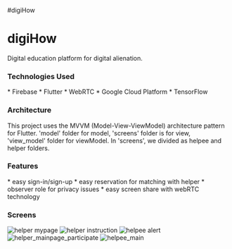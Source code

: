 #digiHow

<h1>digiHow</h1>
Digital education platform for digital alienation.

<h3>Technologies Used</h3>
* Firebase
* Flutter
* WebRTC
* Google Cloud Platform
* TensorFlow

<h3>Architecture</h3>
This project uses the MVVM (Model-View-ViewModel) architecture pattern for Flutter.
'model' folder for model, 'screens' folder is for view, 'view_model' folder for viewModel. 
In 'screens', we divided as helpee and helper folders.

<h3>Features</h3>
* easy sign-in/sign-up
* easy reservation for matching with helper
* observer role for privacy issues
* easy screen share with webRTC technology

<h3>Screens</h3>

![helper mypage](https://user-images.githubusercontent.com/91544407/229156097-6dd459cb-f192-41fa-b41e-744e37d8f473.png)
![helper instruction](https://user-images.githubusercontent.com/91544407/229156105-ad730465-d612-4f29-bcf6-2fb47f54fca3.png)
![helpee alert](https://user-images.githubusercontent.com/91544407/229156115-a3a7a39d-b16d-4756-8ad4-5fde5aa459fd.png)
![helper_mainpage_participate](https://user-images.githubusercontent.com/91544407/229156119-37e2d11f-90b0-4ac5-8a14-13d8098037a7.png)
![helpee_main](https://user-images.githubusercontent.com/91544407/229156124-307e647d-27b4-4dde-a819-081af4e4339e.png)
